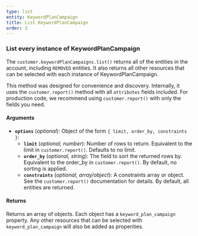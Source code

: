 ```yaml
---
type: list
entity: KeywordPlanCampaign
title: List KeywordPlanCampaign
order: 3
---
```


### List every instance of KeywordPlanCampaign

The `customer.keywordPlanCampaigns.list()` returns all of the entities in the account, including `REMOVED` entities. It also returns all other resources that can be selected with each instance of KeywordPlanCampaign.

This method was designed for convenience and discovery. Internally, it uses the `customer.report()` method with all `attributes` fields included. For production code, we recommend using `customer.report()` with only the fields you need.

#### Arguments

- **`options`** (_optional_): Object of the form `{ limit, order_by, constraints }`:
  - **`limit`** (_optional, number_): Number of rows to return. Equivalent to the limit in `customer.report()`. Defaults to no limit.
  - **`order_by`** (_optional, string_): The field to sort the returned rows by. Equivalent to the order_by in `customer.report()`. By default, no sorting is applied.
  - **`constraints`** (_optional, array/object_): A constraints array or object. See the `customer.report()` documentation for details. By default, all entities are returned.

#### Returns

Returns an array of objects.
Each object has a `keyword_plan_campaign` property. Any other resources that can be selected with `keyword_plan_campaign` will also be added as properities.
